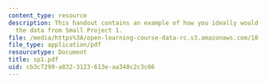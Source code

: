 ```yaml
---
content_type: resource
description: This handout contains an example of how you ideally would have plotted
  the data from Small Project 1.
file: /media/https%3A/open-learning-course-data-rc.s3.amazonaws.com/18-413-error-correcting-codes-laboratory-spring-2004/cb3c7299a8323123613eaa348c2c3c66_sp1.pdf
file_type: application/pdf
resourcetype: Document
title: sp1.pdf
uid: cb3c7299-a832-3123-613e-aa348c2c3c66
---
```

